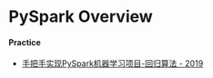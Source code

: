 # PySpark Overview

#### Practice

- [手把手实现PySpark机器学习项目-回归算法 - 2019](https://mp.weixin.qq.com/s?__biz=MzIwODI2NDkxNQ==&mid=2247484815&idx=3&sn=321e7a9d52a877281527f7bc4a5d0383)

